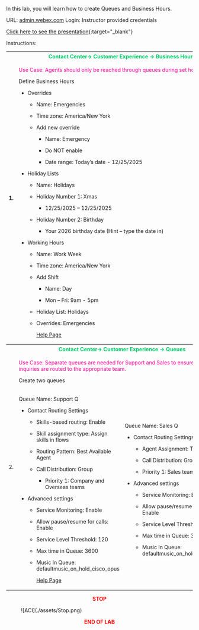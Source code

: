 In this lab, you will learn how to create Queues and Business Hours.

URL: [admin.webex.com](http://admin.webex.com/) Login: Instructor
provided credentials

[Click here to see the presentation](./Lab4.html){:target="_blank"}

Instructions:

<table>
<colgroup>
<col style="width: 4%" />
<col style="width: 47%" />
<col style="width: 47%" />
</colgroup>
<thead>
<tr>
<th rowspan="2">1.</th>
<th colspan="2"><span style="color:#00CC66;">Contact Center-&gt; Customer Experience -&gt; Business
Hours</th></span>
</tr>
<tr>
<td colspan="2"><span style="color:#FF0099;"><p>Use Case: Agents should only be reached through queues during
set hours</p></span>
<p>Define Business Hours</p>
<ul>
<li><p>Overrides</p>
<ul>
<li><p>Name: Emergencies</p></li>
<li><p>Time zone: America/New York</p></li>
<li><p>Add new override</p>
<ul>
<li><p>Name: Emergency</p></li>
<li><p>Do NOT enable</p></li>
<li><p>Date range: Today’s date - 12/25/2025</p></li>
</ul></li>
</ul></li>
<li><p>Holiday Lists</p>
<ul>
<li><p>Name: Holidays</p></li>
<li><p>Holiday Number 1: Xmas</p>
<ul>
<li><p>12/25/2025 – 12/25/2025</p></li>
</ul></li>
<li><p>Holiday Number 2: Birthday</p>
<ul>
<li><p>Your 2026 birthday date (Hint – type the date in)</p></li>
</ul></li>
</ul></li>
<li><p>Working Hours</p>
<ul>
<li><p>Name: Work Week</p></li>
<li><p>Time zone: America/New York</p></li>
<li><p>Add Shift</p>
<ul>
<li><p>Name: Day</p></li>
<li><p>Mon – Fri: 9am - 5pm</p></li>
</ul></li>
<li><p>Holiday List: Holidays</p></li>
<li><p>Overrides: Emergencies</p></li>
<a href="https://help.webex.com/en-us/article/dqekw4/Set-up-business-hours-for-Webex-Contact-Center" target="_blank">Help Page</a>
</ul></li>
</ul></th>
</tr>
</thead>
<tbody>
<tr>
<td rowspan="3">2.</td>
<th colspan="2"><span style="color:#00CC66;">Contact Center-&gt; Customer Experience -&gt;
Queues</th></span>
</tr>
<tr>
<td colspan="2"><span style="color:#FF0099;"><p>Use Case: Separate queues are needed for Support and Sales to
ensure customer inquiries are routed to the appropriate team.</p></span>
<p>Create two queues</p></td>
</tr>
<tr>
<td><p>Queue Name: Support Q</p>
<ul>
<li><p>Contact Routing Settings</p>
<ul>
<li><p>Skills-based routing: Enable</p></li>
<li><p>Skill assignment type: Assign skills in flows</p></li>
<li><p>Routing Pattern: Best Available Agent</p></li>
<li><p>Call Distribution: Group</p>
<ul>
<li><p>Priority 1: Company and Overseas teams</p></li>
</ul></li>
</ul></li>
<li><p>Advanced settings</p>
<ul>
<li><p>Service Monitoring: Enable</p></li>
<li><p>Allow pause/resume for calls: Enable</p></li>
<li><p>Service Level Threshold: 120</p></li>
<li><p>Max time in Queue: 3600</p></li>
<li><p>Music In Queue: defaultmusic_on_hold_cisco_opus</p></li>
<a href="https://help.webex.com/en-us/article/np2fdx/Understand-Routing-and-Queueing-in-Webex-Contact-Center" target="_blank">Help Page</a>
</ul></li>
</ul></td>
<td><p>Queue Name: Sales Q</p>
<ul>
<li><p>Contact Routing Settings</p>
<ul>
<li><p>Agent Assignment: Teams</p></li>
<li><p>Call Distribution: Group</p></li>
<li><p>Priority 1: Sales team</p></li>
</ul></li>
<li><p>Advanced settings</p>
<ul>
<li><p>Service Monitoring: Enable</p></li>
<li><p>Allow pause/resume for calls: Enable</p></li>
<li><p>Service Level Threshold: 120</p></li>
<li><p>Max time in Queue: 3600</p></li>
<li><p>Music In Queue: defaultmusic_on_hold_cisco_opus</p></li>
</ul></li>
</ul></td>
</tr>
</tbody>
</table>

<center><span style="color: Red;"><strong>STOP</strong></span></center>
<figure markdown>
  ![ACI](./assets/Stop.png)
</figure>

<center><span style="color: Red;"><strong>END OF LAB</strong></span></center>